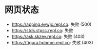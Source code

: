 # 网页状态
- https://apping.eywjx.repl.co: 失败 (500)
- https://stds.stpsc.repl.co: 失败
- https://ask.skzey.repl.co: 失败 (403)
- https://figura.hpbmm.repl.co: 失败 (403)
